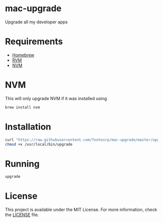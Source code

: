 # mac-upgrade
Upgrade all my developer apps

# Requirements
* [Homebrew](https://brew.sh)
* [RVM](https://rvm.io)
* [NVM](https://github.com/nvm-sh/nvm)

# NVM
This will only upgrade NVM if it was installed using
```bash
brew install nvm
```

# Installation
```bash
curl "https://raw.githubusercontent.com/fontesrp/mac-upgrade/master/upgrade.sh" > /usr/local/bin/upgrade
chmod +x /usr/local/bin/upgrade
```

# Running
```bash
upgrade
```

# License
This project is available under the MIT License. For more information, check the [LICENSE](./LICENSE) file.
